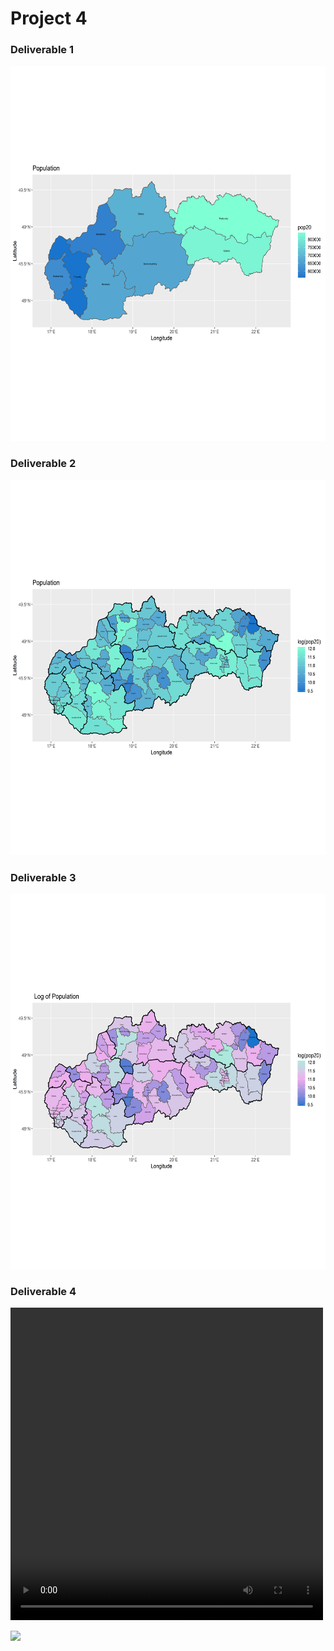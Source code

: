# Project 4

### Deliverable 1

<img src="SVKpop.png" width="600" height="600" />

### Deliverable 2

<img src="SVKpop1.png" width="600" height="600" />

### Deliverable 3

<img src="SVKpop2.png" width="600" height="600" />

### Deliverable 4

<video src="SVK.mp4" width="500" height="500" controls preload></video>

[<img src="SVK.mp4" width="50%">](SVK.mp4)
